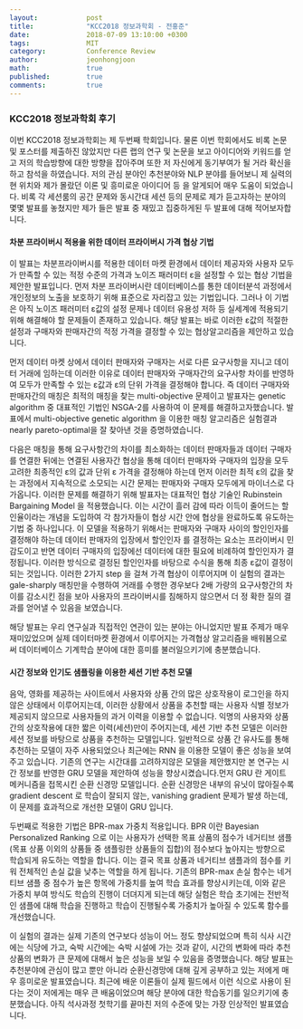 ```yaml
---
layout:            post
title:             "KCC2018 정보과학회 - 전홍준"
date:              2018-07-09 13:10:00 +0300
tags:              MIT
category:          Conference Review 
author:            jeonhongjoon
math:              true
published:         true
comments:          true
---
```

### KCC2018 정보과학회 후기

이번 KCC2018 정보과학회는 제 두번째 학회입니다. 물론 이번 학회에서도 비록 논문 및 포스터를 제출하진 않았지만 다른 랩의 연구 및 논문을 보고 아이디어와 키워드를 얻고 저의 학습방향에 대한 방향을 잡아주며 또한 저 자신에게 동기부여가 될 거라 확신을 하고 참석을 하였습니다. 저의 관심 분야인 추천분야와 NLP 분야를 들어보니 제 실력의 현 위치와 제가 몰랐던 이론 및 흥미로운 아이디어 등 을 알게되어 매우 도움이 되었습니다. 비록 각 세션룸의 공간 문제와 동시간대 세션 등의 문제로 제가 듣고자하는 분야의 몇몇 발표를 놓쳤지만 제가 들은 발표 중 재밌고 집중하게된 두 발표에 대해 적어보자합니다.

#### 차분 프라이버시 적용을 위한 데이터 프라이버시 가격 협상 기법

이 발표는 차분프라이버시를 적용한 데이터 마켓 환경에서 데이터 제공자와 사용자 모두가 만족할 수 있는 적정 수준의 가격과 노이즈 패러미터 ε을 설정할 수 있는 협상 기법을 제안한 발표입니다.
먼저 차분 프라이버시란 데이터베이스를 통한 데이터분석 과정에서 개인정보의 노출을 보호하기 위해 표준으로 자리잡고 있는 기법입니다. 그러나 이 기법은 아직 노이즈 패러미터 ε값의 설정 문제나 데이터 유용성 저하 등 실세계에 적용되기 위해 해결해야 할 문제들이 존재하고 있습니다. 해당 발표는 바로 이러한 ε값의 적절한 설정과 구매자와 판매자간의 적정 가격을 결정할 수 있는 협상알고리즘을 제안하고 있습니다.

먼저 데이터 마켓 상에서 데이터 판매자와 구매자는 서로 다른 요구사항을 지니고 데이터 거래에 임하는데
이러한 이유로 데이터 판매자와 구매자간의 요구사항 차이를 반영하여 모두가 만족할 수 있는 ε값과 ε의 단위 가격을 결정해야 합니다. 즉 데이터 구매자와 판매자간의 매칭은 최적의 매칭을 찾는 multi-objective 문제이고 발표자는 genetic algorithm 중 대표적인 기법인 NSGA-2를 사용하여 이 문제를 해결하고자했습니다. 발표에서 multi-objective genetic algorithm 을 이용한 매칭 알고리즘은 실험결과  nearly pareto-optimal을 잘 찾아낸 것을 증명하였습니다. 

다음은 매칭을 통해 요구사항간의 차이를 최소화하는 데이터 판매자들과 데이터 구매자를 연결한 뒤에는 연결된 사용자간 협상을 통해 데이터 판매자와 구매자의 입장을 모두 고려한 최종적인 ε의 값과 단위 ε 가격을 결정해야 하는데
먼저 이러한 최적 ε의 값을 찾는 과정에서 지속적으로 소모되는 시간 문제는 판매자와 구매자 모두에게 마이너스로 다가옵니다.
이러한 문제를 해결하기 위해 발표자는 대표적인 협상 기술인 Rubinstein Bargaining Model 을 적용했습니다. 이는 시간이 흘러 감에 따라 이득이 줄어드는 할인율이라는 개념을 도입하여 각 참가자들이 협상 시간 안에 협상을 완료하도록 유도하는 기법 중 하나입니다. 이 모델을 적용하기 위해서는 판매자와 구매자 사이의 할인인자를 결정해야 하는데 데이터 판매자의 입장에서 할인인자 를 결정하는 요소는 프라이버시 민감도이고 반면 데이터 구매자의 입장에선 데이터에 대한 필요에 비례하여 할인인자가 결정됩니다. 이러한 방식으로 결정된 할인인자를 바탕으로 수식을 통해 최종 ε값이 결정이 되는 것입니다.
이러한 2가지 step 을 걸쳐 가격 협상이 이루어지며 이 실험의 결과는 gale-sharply 매칭만을 수행하여 거래를 수행한 경우보다 2배 가량의 요구사항간의 차이를 감소시킨 점을 보아 사용자의 프라이버시를 침해하지 않으면서 더 정 확한 질의 결과를 얻어낼 수 있음을 보였습니다.

해당 발표는 우리 연구실과 직접적인 연관이 있는 분야는 아니었지만 발표 주제가 매우 재미있었으며 실제 데이터마켓 환경에서 이루어지는 가격협상 알고리즘을 배워봄으로써 데이터베이스 기계학습 분야에 대한 흥미를 불러일으키기에 충분했습니다.

#### 시간 정보와 인기도 샘플링을 이용한 세션 기반 추천 모델

음악, 영화를 제공하는 사이트에서 사용자와 상품 간의 많은 상호작용이 로그인을 하지 않은 상태에서 이루어지는데, 이러한 상황에서 상품을 추천할 때는 사용자 식별 정보가 제공되지 않으므로 사용자들의 과거 이력을 이용할 수 없습니다. 익명의 사용자와 상품 간의 상호작용에 대한 짧은 이력(세션)만이 주어지는데, 세션 기반 추천 모델은 이러한 세션 정보를 바탕으로 상품을 추천하는 모델입니다. 일반적으로 상품 간 유사도를 통해 추천하는 모델이 자주 사용되었으나 최근에는 RNN 을 이용한 모델이 좋은 성능을 보여주고 있습니다.
기존의 연구는 시간대를 고려하지않은 모델을 제안했지만 본 연구는 시간 정보를 반영한 GRU 모델을 제안하여 성능을 향상시켰습니다.먼저 GRU 란 게이트 메커니즘을 접목시킨 순환 신경망 모델입니다. 순환 신경망은 내부의 유닛이 많아질수록 gradient descent 로 학습이 잘되지 않는, vanishing gradient 문제가 발생 하는데, 이 문제를 효과적으로 개선한 모델이 GRU 입니다. 

두번째로 적용한 기법은 BPR-max 가중치 적용입니다. BPR 이란 Bayesian Personalized Ranking 으로 이는 사용자가 선택한 목표 상품의 점수가 네거티브 샘플(목표 상품 이외의 상품들 중 샘플링한 상품들의 집합)의 점수보다 높아지는 방향으로 학습되게 유도하는 역할을 합니다. 이는 결국 목표 상품과 네거티브 샘플과의 점수를 키워 전체적인 손실 값을 낮추는 역할을 하게 됩니다. 기존의  BPR-max 손실 함수는 네거티브 샘플 중 점수가 높은 항목에 가중치를 높여 학습 효과를 향상시키는데, 이와 같은 가중치 부여 방식도 학습의 진행이 더뎌지게 되는데 해당 실험은 학습 초기에는 전반적인 샘플에 대해 학습을 진행하고 학습이 진행될수록 가중치가 높아질 수 있도록 함수를 개선했습니다.

이 실험의 결과는 실제 기존의 연구보다 성능이 어느 정도 향샹되었으며 특히 식사 시간에는 식당에 가고, 숙박 시간에는 숙박 시설에 가는 것과 같이, 시간의 변화에 따라 추천 상품의 변화가 큰 문제에 대해서 높은 성능을 보일 수 있음을 증명했습니다.
해당 발표는 추천분야에 관심이 많고 뿐만 아니라 순환신경망에 대해 깊게 공부하고 있는 저에게 매우 흥미로운 발표였습니다. 최근에 배운 이론들이 실제 필드에서 이런 식으로 사용이 된다는 것이 저에게는 매우 큰 배움이었으며 해당 분야에 대한 학습동기를 일으키기에 충분했습니다. 아직 석사과정 첫학기를 끝마친 저의 수준에 맞는 가장 인상적인 발표였습니다. 
